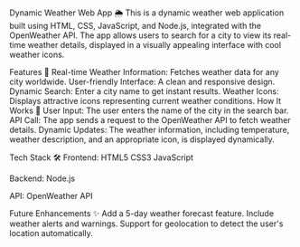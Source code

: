 Dynamic Weather Web App 🌦️
This is a dynamic weather web application built using HTML, CSS, JavaScript, and Node.js, integrated with the OpenWeather API. The app allows users to search for a city to view its real-time weather details, displayed in a visually appealing interface with cool weather icons.

Features 🚀
Real-time Weather Information: Fetches weather data for any city worldwide.
User-friendly Interface: A clean and responsive design.
Dynamic Search: Enter a city name to get instant results.
Weather Icons: Displays attractive icons representing current weather conditions.
How It Works 🔧
User Input: The user enters the name of the city in the search bar.
API Call: The app sends a request to the OpenWeather API to fetch weather details.
Dynamic Updates: The weather information, including temperature, weather description, and an appropriate icon, is displayed dynamically.

Tech Stack 🛠️
Frontend:
HTML5
CSS3
JavaScript

Backend:
Node.js

API:
OpenWeather API

Future Enhancements ✨
Add a 5-day weather forecast feature.
Include weather alerts and warnings.
Support for geolocation to detect the user's location automatically.

